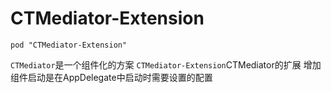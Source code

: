 CTMediator-Extension
==========

```
pod "CTMediator-Extension"
```
`CTMediator`是一个组件化的方案
`CTMediator-Extension`CTMediator的扩展 增加组件启动是在AppDelegate中启动时需要设置的配置
